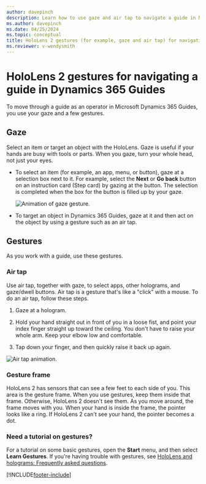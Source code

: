 ```yaml
---
author: davepinch
description: Learn how to use gaze and air tap to navigate a guide in Microsoft Dynamics 365 Guides.
ms.author: davepinch
ms.date: 04/25/2024
ms.topic: conceptual
title: HoloLens 2 gestures (for example, gaze and air tap) for navigating a guide in Dynamics 365 Guides
ms.reviewer: v-wendysmith
---
```


# HoloLens 2 gestures for navigating a guide in Dynamics 365 Guides

To move through a guide as an operator in Microsoft Dynamics 365 Guides, you use your gaze and a few gestures.

## Gaze

Select an item or target an object with the HoloLens. Gaze is useful if your hands are busy with tools or parts. When you gaze, turn your whole head, not just your eyes.

- To select an item (for example, an app, menu, or button), gaze at a selection box next to it. For example, select the **Next** or **Go back** button on an instruction card (Step card) by gazing at the button. The selection is completed when the box for the button is filled up by your gaze.

  ![Animation of gaze gesture.](media/gaze-fill-2.gif "Animation of gaze gesture")

- To target an object in Dynamics 365 Guides, gaze at it and then act on the object by using a gesture such as an air tap.

## Gestures

As you work with a guide, use these gestures.

### Air tap

Use air tap, together with gaze, to select apps, other holograms, and gaze/dwell buttons. Air tap is a gesture that's like a "click" with a mouse. To do an air tap, follow these steps.

1. Gaze at a hologram.

1. Hold your hand straight out in front of you in a loose fist, and point your index finger straight up toward the ceiling. You don't have to raise your whole arm. Keep your elbow low and comfortable.

1. Tap down your finger, and then quickly raise it back up again.

![Air tap animation.](media/air-tap-animation.gif "Air tap animation")

### Gesture frame

HoloLens 2 has sensors that can see a few feet to each side of you. This area is the gesture frame. When you use gestures, keep them inside that frame. Otherwise, HoloLens 2 doesn't see them. As you move around, the frame moves with you. When your hand is inside the frame, the pointer looks like a ring. If HoloLens 2 can't see your hand, the pointer becomes a dot.

### Need a tutorial on gestures?

For a tutorial on some basic gestures, open the **Start** menu, and then select **Learn Gestures**. If you're having trouble with gestures, see [HoloLens and holograms: Frequently asked questions](/hololens/hololens-faq).


[!INCLUDE[footer-include](../includes/footer-banner.md)]